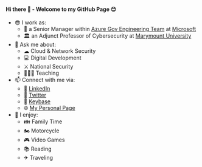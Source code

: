 #### Hi there 👋 - Welcome to my GitHub Page 😊
- 😎 I work as:
  - 🏢 a Senior Manager within [Azure Gov Engineering Team](https://azure.microsoft.com/en-us/global-infrastructure/government/) at [Microsoft](https://www.microsoft.com/en-us/)
  - 🏛 an Adjunct Professor of Cybersecurity at [Marymount University](https://marymount.edu/)
- 💬 Ask me about:
  - ☁ Cloud & Network Security
  - 💻 Digital Development
  - ⚔ National Security
  - 👨🏾‍🏫 Teaching
- 📫 Connect with me via:
  - 📄 [LinkedIn](https://www.linkedin.com/in/iwazirijr/)
  - 🦜 [Twitter](https://twitter.com/iwazirijr/)
  - 🔐 [Keybase](https://keybase.io/iiwaziri/)
  - 🌐 [My Personal Page](https://www.iwazirijr.com)
- 🎉 I enjoy:
  - 👪 Family Time 
  - 🏍 Motorcycle
  - 🎮 Video Games
  - 📚 Reading
  - ✈ Traveling

<!--
**iwazirijr/iwazirijr** is a ✨ _special_ ✨ repository because its `README.md` (this file) appears on your GitHub profile.

Here are some ideas to get you started:

- 🔭 I’m currently working on ...
- 🌱 I’m currently learning ...
- 👯 I’m looking to collaborate on ...
- 🤔 I’m looking for help with ...
- 📫 How to reach me: ...
- 😄 Pronouns: ...
- ⚡ Fun fact: ...
- This is me 😄
- 🔭 I’m currently working on one of the many amazing @microsoft AzureGov projects 
🔭 I’m currently working on
💬 Ask me about Cybersecurity
-->
